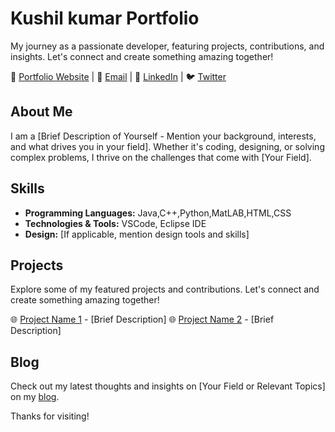 # Kushil kumar Portfolio

My journey as a passionate developer, featuring projects, contributions, and insights. Let's connect and create something amazing together!
     
🔗 [Portfolio Website](https://yourportfolio.com) | 📧 [Email](mailto:kushilkumar1@gmail.com) | 💼 [LinkedIn](https://linkedin.com/in/kushil-kumar-04174a203/) | 🐦 [Twitter](https://twitter.com/yourtwitter)

## About Me

I am a [Brief Description of Yourself - Mention your background, interests, and what drives you in your field]. Whether it's coding, designing, or solving complex problems, I thrive on the challenges that come with [Your Field].

## Skills

- **Programming Languages:** Java,C++,Python,MatLAB,HTML,CSS
- **Technologies & Tools:**  VSCode, Eclipse IDE
- **Design:** [If applicable, mention design tools and skills]

## Projects

Explore some of my featured projects and contributions. Let's connect and create something amazing together!

🌐 [Project Name 1](https://github.com/yourusername/project1) - [Brief Description]
🌐 [Project Name 2](https://github.com/yourusername/project2) - [Brief Description]

## Blog

Check out my latest thoughts and insights on [Your Field or Relevant Topics] on my [blog](https://yourblog.com).

Thanks for visiting!
